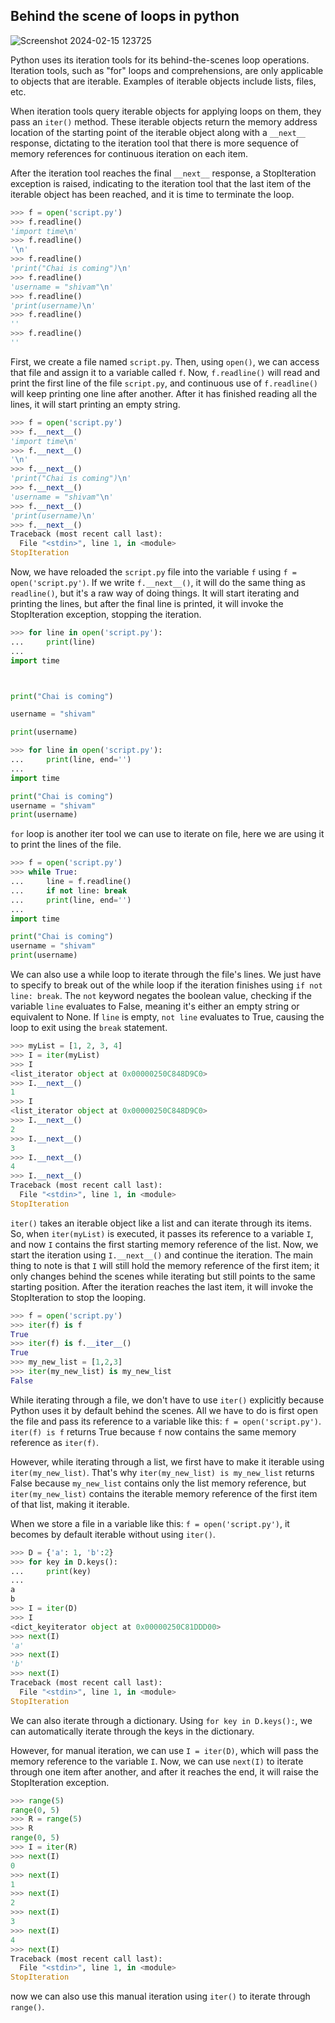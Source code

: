 ## Behind the scene of loops in python

![Screenshot 2024-02-15 123725](https://github.com/shivlloyd/Learning_python/assets/41133545/ed7f3466-0960-47f3-b0e9-21cbb3a38d9e)

Python uses its iteration tools for its behind-the-scenes loop operations. Iteration tools, such as "for" loops and comprehensions, are only applicable to objects that are iterable. Examples of iterable objects include lists, files, etc.

When iteration tools query iterable objects for applying loops on them, they pass an `iter()` method. These iterable objects return the memory address location of the starting point of the iterable object along with a `__next__` response, dictating to the iteration tool that there is more sequence of memory references for continuous iteration on each item.

After the iteration tool reaches the final `__next__` response, a StopIteration exception is raised, indicating to the iteration tool that the last item of the iterable object has been reached, and it is time to terminate the loop.

```python
>>> f = open('script.py')
>>> f.readline()
'import time\n'
>>> f.readline()
'\n'
>>> f.readline()
'print("Chai is coming")\n'
>>> f.readline()
'username = "shivam"\n'
>>> f.readline()
'print(username)\n'
>>> f.readline()
''
>>> f.readline()
''
```

First, we create a file named `script.py`. Then, using `open()`, we can access that file and assign it to a variable called `f`. Now, `f.readline()` will read and print the first line of the file `script.py`, and continuous use of `f.readline()` will keep printing one line after another. After it has finished reading all the lines, it will start printing an empty string.

```python
>>> f = open('script.py')
>>> f.__next__()
'import time\n'
>>> f.__next__()
'\n'
>>> f.__next__()
'print("Chai is coming")\n'
>>> f.__next__()
'username = "shivam"\n'
>>> f.__next__()
'print(username)\n'
>>> f.__next__()
Traceback (most recent call last):
  File "<stdin>", line 1, in <module>
StopIteration
```

Now, we have reloaded the `script.py` file into the variable `f` using `f = open('script.py')`. If we write `f.__next__()`, it will do the same thing as `readline()`, but it's a raw way of doing things. It will start iterating and printing the lines, but after the final line is printed, it will invoke the StopIteration exception, stopping the iteration.

```python
>>> for line in open('script.py'):
...     print(line)
...
import time



print("Chai is coming")

username = "shivam"

print(username)

>>> for line in open('script.py'):
...     print(line, end='')
...
import time

print("Chai is coming")
username = "shivam"
print(username)
```

`for` loop is another iter tool we can use to iterate on file, here we are using it to print the lines of the file.

```python
>>> f = open('script.py')
>>> while True:
...     line = f.readline()
...     if not line: break
...     print(line, end='')
...
import time

print("Chai is coming")
username = "shivam"
print(username)
```

We can also use a while loop to iterate through the file's lines. We just have to specify to break out of the while loop if the iteration finishes using `if not line: break`. The `not` keyword negates the boolean value, checking if the variable `line` evaluates to False, meaning it's either an empty string or equivalent to None. If `line` is empty, `not line` evaluates to True, causing the loop to exit using the `break` statement.

```python
>>> myList = [1, 2, 3, 4]
>>> I = iter(myList)
>>> I
<list_iterator object at 0x00000250C848D9C0>
>>> I.__next__()
1
>>> I
<list_iterator object at 0x00000250C848D9C0>
>>> I.__next__()
2
>>> I.__next__()
3
>>> I.__next__()
4
>>> I.__next__()
Traceback (most recent call last):
  File "<stdin>", line 1, in <module>
StopIteration
```

`iter()` takes an iterable object like a list and can iterate through its items. So, when `iter(myList)` is executed, it passes its reference to a variable `I`, and now `I` contains the first starting memory reference of the list. Now, we start the iteration using `I.__next__()` and continue the iteration. The main thing to note is that `I` will still hold the memory reference of the first item; it only changes behind the scenes while iterating but still points to the same starting position. After the iteration reaches the last item, it will invoke the StopIteration to stop the looping.

```python
>>> f = open('script.py')
>>> iter(f) is f
True
>>> iter(f) is f.__iter__()
True
>>> my_new_list = [1,2,3]
>>> iter(my_new_list) is my_new_list
False
```

While iterating through a file, we don't have to use `iter()` explicitly because Python uses it by default behind the scenes. All we have to do is first open the file and pass its reference to a variable like this: `f = open('script.py')`. `iter(f) is f` returns True because `f` now contains the same memory reference as `iter(f)`.

However, while iterating through a list, we first have to make it iterable using `iter(my_new_list)`. That's why `iter(my_new_list) is my_new_list` returns False because `my_new_list` contains only the list memory reference, but `iter(my_new_list)` contains the iterable memory reference of the first item of that list, making it iterable.

When we store a file in a variable like this: `f = open('script.py')`, it becomes by default iterable without using `iter()`.

```python
>>> D = {'a': 1, 'b':2}
>>> for key in D.keys():
...     print(key)
...
a
b
>>> I = iter(D)
>>> I
<dict_keyiterator object at 0x00000250C81DDD00>
>>> next(I)
'a'
>>> next(I)
'b'
>>> next(I)
Traceback (most recent call last):
  File "<stdin>", line 1, in <module>
StopIteration
```

We can also iterate through a dictionary. Using `for key in D.keys():`, we can automatically iterate through the keys in the dictionary.

However, for manual iteration, we can use `I = iter(D)`, which will pass the memory reference to the variable `I`. Now, we can use `next(I)` to iterate through one item after another, and after it reaches the end, it will raise the StopIteration exception.

```python
>>> range(5)
range(0, 5)
>>> R = range(5)
>>> R
range(0, 5)
>>> I = iter(R)
>>> next(I)
0
>>> next(I)
1
>>> next(I)
2
>>> next(I)
3
>>> next(I)
4
>>> next(I)
Traceback (most recent call last):
  File "<stdin>", line 1, in <module>
StopIteration
```

now we can also use this manual iteration using `iter()` to iterate through `range()`.
